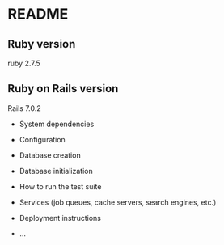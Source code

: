 # README

## Ruby version
  ruby 2.7.5

## Ruby on Rails version
  Rails 7.0.2

* System dependencies

* Configuration

* Database creation

* Database initialization

* How to run the test suite

* Services (job queues, cache servers, search engines, etc.)

* Deployment instructions

* ...
